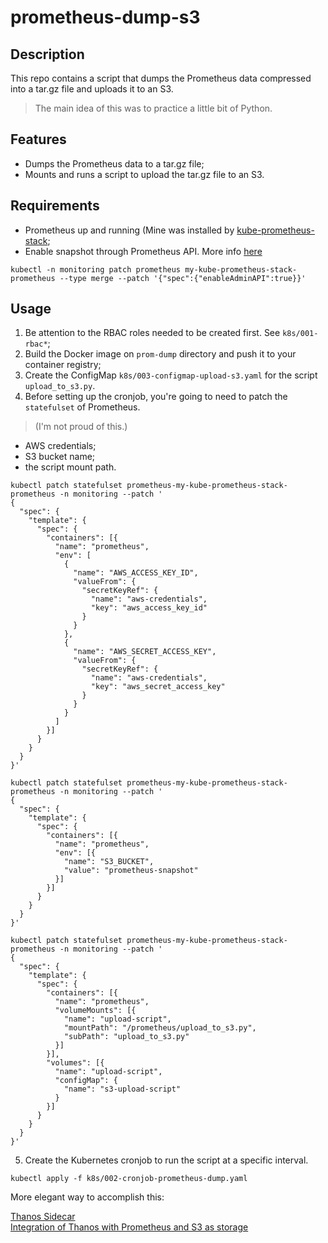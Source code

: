 # prometheus-dump-s3

## Description

This repo contains a script that dumps the Prometheus data compressed into a tar.gz file and uploads it to an S3.

> The main idea of this was to practice a little bit of Python.

## Features

- Dumps the Prometheus data to a tar.gz file;
- Mounts and runs a script to upload the tar.gz file to an S3.

## Requirements

- Prometheus up and running (Mine was installed by [kube-prometheus-stack](https://github.com/prometheus-community/helm-charts/tree/main/charts/kube-prometheus-stack);<br>
- Enable snapshot through Prometheus API. More info [here](https://prometheus.io/docs/prometheus/latest/querying/api/#tsdb-admin-apis)

```
kubectl -n monitoring patch prometheus my-kube-prometheus-stack-prometheus --type merge --patch '{"spec":{"enableAdminAPI":true}}'
```

## Usage

1. Be attention to the RBAC roles needed to be created first. See `k8s/001-rbac*`;
2. Build the Docker image on `prom-dump` directory and push it to your container registry;
3. Create the ConfigMap `k8s/003-configmap-upload-s3.yaml` for the script `upload_to_s3.py`.
4. Before setting up the cronjob, you're going to need to patch the `statefulset` of Prometheus. 

> (I'm not proud of this.)
- AWS credentials;
- S3 bucket name; 
- the script mount path.

```
kubectl patch statefulset prometheus-my-kube-prometheus-stack-prometheus -n monitoring --patch '
{
  "spec": {
    "template": {
      "spec": {
        "containers": [{
          "name": "prometheus",
          "env": [
            {
              "name": "AWS_ACCESS_KEY_ID",
              "valueFrom": {
                "secretKeyRef": {
                  "name": "aws-credentials",
                  "key": "aws_access_key_id"
                }
              }
            },
            {
              "name": "AWS_SECRET_ACCESS_KEY",
              "valueFrom": {
                "secretKeyRef": {
                  "name": "aws-credentials",
                  "key": "aws_secret_access_key"
                }
              }
            }
          ]
        }]
      }
    }
  }
}'
```

```
kubectl patch statefulset prometheus-my-kube-prometheus-stack-prometheus -n monitoring --patch '
{
  "spec": {
    "template": {
      "spec": {
        "containers": [{
          "name": "prometheus",
          "env": [{
            "name": "S3_BUCKET",
            "value": "prometheus-snapshot"
          }]
        }]
      }
    }
  }
}'
```

```
kubectl patch statefulset prometheus-my-kube-prometheus-stack-prometheus -n monitoring --patch '
{
  "spec": {
    "template": {
      "spec": {
        "containers": [{
          "name": "prometheus",
          "volumeMounts": [{
            "name": "upload-script",
            "mountPath": "/prometheus/upload_to_s3.py",
            "subPath": "upload_to_s3.py"
          }]
        }],
        "volumes": [{
          "name": "upload-script",
          "configMap": {
            "name": "s3-upload-script"
          }
        }]
      }
    }
  }
}'
```

5. Create the Kubernetes cronjob to run the script at a specific interval.

```
kubectl apply -f k8s/002-cronjob-prometheus-dump.yaml
```

More elegant way to accomplish this:

[Thanos Sidecar](https://thanos.io/tip/components/sidecar.md/)<br>
[Integration of Thanos with Prometheus and S3 as storage](https://medium.com/@shubhamjadhav957/integration-of-thanos-with-prometheus-and-s3-as-storage-731e8d0a773f)
